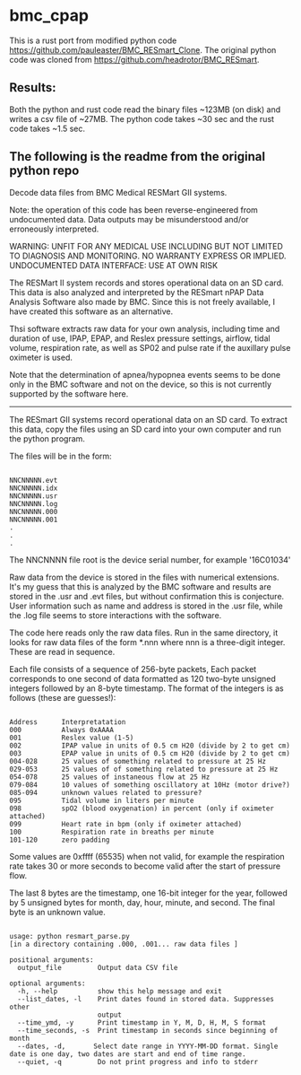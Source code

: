 # bmc_cpap

This is a rust port from modified python code https://github.com/pauleaster/BMC_RESmart_Clone.
The original python code was cloned from https://github.com/headrotor/BMC_RESmart.

## Results:
Both the python and rust code read the binary files ~123MB (on disk) and writes a csv file of ~27MB.
The python code takes ~30 sec and the rust code takes ~1.5 sec.

## The following is the readme from the original python repo

Decode data files from BMC Medical RESMart GII systems.

Note: the operation of this code has been reverse-engineered from
undocumented data. Data outputs may be misunderstood and/or
erroneously interpreted.

WARNING: UNFIT FOR ANY MEDICAL USE INCLUDING BUT NOT LIMITED TO
DIAGNOSIS AND MONITORING. NO WARRANTY EXPRESS OR IMPLIED. UNDOCUMENTED
DATA INTERFACE: USE AT OWN RISK

The RESMart II system records and stores operational data on an SD
card. This data is also analyzed and interpreted by the RESmart nPAP
Data Analysis Software also made by BMC. Since this is not freely
available, I have created this software as an alternative.

Thsi software extracts raw data for your own analysis, including time
and duration of use, IPAP, EPAP, and Reslex pressure settings,
airflow, tidal volume, respiration rate, as well as SP02 and pulse
rate if the auxillary pulse oximeter is used.

Note that the determination of apnea/hypopnea events seems to be done
only in the BMC software and not on the device, so this is not
currently supported by the software here.

----

The RESmart GII systems record operational data on an SD card. To extract this data, copy the files using an SD card into your own computer and run the python program.

The files will be in the form:

~~~~

NNCNNNNN.evt
NNCNNNNN.idx
NNCNNNNN.usr
NNCNNNNN.log
NNCNNNNN.000
NNCNNNNN.001
.
.
.
~~~~

The NNCNNNN file root is the device serial number, for example '16C01034'

Raw data from the device is stored in the files with numerical
extensions. It's my guess that this is analyzed by the BMC software
and results are stored in the .usr and .evt files, but without
confirmation this is conjecture.  User information such as name and
address is stored in the .usr file, while the .log file seems to store
interactions with the software.

The code here reads only the raw data files. Run in the same directory, it looks for raw data files of the form *.nnn where nnn is a three-digit integer. These are read in sequence.

Each file consists of a sequence of 256-byte packets, Each packet
corresponds to one second of data formatted as 120 two-byte unsigned
integers followed by an 8-byte timestamp. The format of the integers
is as follows (these are guesses!):

~~~~

Address      Interpretatation
000          Always 0xAAAA
001          Reslex value (1-5)
002          IPAP value in units of 0.5 cm H20 (divide by 2 to get cm)
003          EPAP value in units of 0.5 cm H20 (divide by 2 to get cm)
004-028      25 values of something related to pressure at 25 Hz
029-053      25 values of of something related to pressure at 25 Hz
054-078      25 values of instaneous flow at 25 Hz
079-084      10 values of something oscillatory at 10Hz (motor drive?)
085-094      unknown values related to pressure?
095          Tidal volume in liters per minute
098          spO2 (blood oxygenation) in percent (only if oximeter attached)
099          Heart rate in bpm (only if oximeter attached)
100          Respiration rate in breaths per minute
101-120      zero padding
~~~~

Some values are 0xffff (65535) when not valid, for
example the respiration rate takes 30 or more seconds to become valid
after the start of pressure flow.

The last 8 bytes are the timestamp, one 16-bit integer for the year,
followed by 5 unsigned bytes for month, day, hour, minute, and
second. The final byte is an unknown value.


~~~~

usage: python resmart_parse.py
[in a directory containing .000, .001... raw data files ]

positional arguments:
  output_file         Output data CSV file

optional arguments:
  -h, --help          show this help message and exit
  --list_dates, -l    Print dates found in stored data. Suppresses other
                      output
  --time_ymd, -y      Print timestamp in Y, M, D, H, M, S format
  --time_seconds, -s  Print timestamp in seconds since beginning of month
  --dates, -d,       Select date range in YYYY-MM-DD format. Single date is one day, two dates are start and end of time range.
  --quiet, -q         Do not print progress and info to stderr
~~~~
